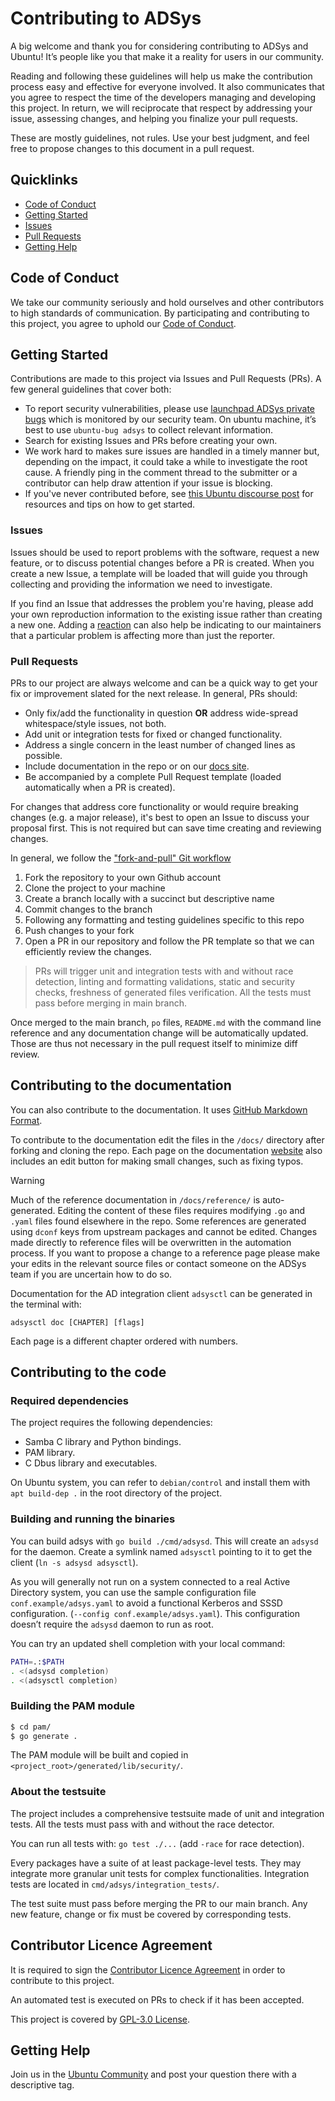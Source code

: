 # Contributing to ADSys

A big welcome and thank you for considering contributing to ADSys and Ubuntu! It’s people like you that make it a reality for users in our community.

Reading and following these guidelines will help us make the contribution process easy and effective for everyone involved. It also communicates that you agree to respect the time of the developers managing and developing this project. In return, we will reciprocate that respect by addressing your issue, assessing changes, and helping you finalize your pull requests.

These are mostly guidelines, not rules. Use your best judgment, and feel free to propose changes to this document in a pull request.

## Quicklinks

* [Code of Conduct](#code-of-conduct)
* [Getting Started](#getting-started)
* [Issues](#issues)
* [Pull Requests](#pull-requests)
* [Getting Help](#getting-help)

## Code of Conduct

We take our community seriously and hold ourselves and other contributors to high standards of communication. By participating and contributing to this project, you agree to uphold our [Code of Conduct](https://ubuntu.com/community/code-of-conduct).

## Getting Started

Contributions are made to this project via Issues and Pull Requests (PRs). A few general guidelines that cover both:

* To report security vulnerabilities, please use [launchpad ADSys private bugs](https://bugs.launchpad.net/ubuntu/+source/adsys/+filebug) which is monitored by our security team. On ubuntu machine, it’s best to use `ubuntu-bug adsys` to collect relevant information.
* Search for existing Issues and PRs before creating your own.
* We work hard to makes sure issues are handled in a timely manner but, depending on the impact, it could take a while to investigate the root cause. A friendly ping in the comment thread to the submitter or a contributor can help draw attention if your issue is blocking.
* If you've never contributed before, see [this Ubuntu discourse post](https://discourse.ubuntu.com/t/contribute/26) for resources and tips on how to get started.

### Issues

Issues should be used to report problems with the software, request a new feature, or to discuss potential changes before a PR is created. When you create a new Issue, a template will be loaded that will guide you through collecting and providing the information we need to investigate.

If you find an Issue that addresses the problem you're having, please add your own reproduction information to the existing issue rather than creating a new one. Adding a [reaction](https://github.blog/2016-03-10-add-reactions-to-pull-requests-issues-and-comments/) can also help be indicating to our maintainers that a particular problem is affecting more than just the reporter.

### Pull Requests

PRs to our project are always welcome and can be a quick way to get your fix or improvement slated for the next release. In general, PRs should:

* Only fix/add the functionality in question **OR** address wide-spread whitespace/style issues, not both.
* Add unit or integration tests for fixed or changed functionality.
* Address a single concern in the least number of changed lines as possible.
* Include documentation in the repo or on our [docs site](https://github.com/ubuntu/adsys/wiki).
* Be accompanied by a complete Pull Request template (loaded automatically when a PR is created).

For changes that address core functionality or would require breaking changes (e.g. a major release), it's best to open an Issue to discuss your proposal first. This is not required but can save time creating and reviewing changes.

In general, we follow the ["fork-and-pull" Git workflow](https://github.com/susam/gitpr)

1. Fork the repository to your own Github account
1. Clone the project to your machine
1. Create a branch locally with a succinct but descriptive name
1. Commit changes to the branch
1. Following any formatting and testing guidelines specific to this repo
1. Push changes to your fork
1. Open a PR in our repository and follow the PR template so that we can efficiently review the changes.

> PRs will trigger unit and integration tests with and without race detection, linting and formatting validations, static and security checks, freshness of generated files verification. All the tests must pass before merging in main branch.

Once merged to the main branch, `po` files, `README.md` with the command line reference and any documentation change will be automatically updated. Those are thus not necessary in the pull request itself to minimize diff review.

## Contributing to the documentation

You can also contribute to the documentation. It uses [GitHub Markdown Format](https://docs.github.com/en/github/writing-on-github/getting-started-with-writing-and-formatting-on-github).

To contribute to the documentation edit the files in the `/docs/` directory after forking and cloning the repo.
Each page on the documentation [website](https://canonical-adsys.readthedocs-hosted.com/en/stable/) also includes
an edit button for making small changes, such as fixing typos.

> [!WARNING]
> Much of the reference documentation in `/docs/reference/` is auto-generated.
> Editing the content of these files requires modifying `.go` and `.yaml` files found elsewhere in the repo.
> Some references are generated using `dconf` keys from upstream packages and cannot be edited.
> Changes made directly to reference files will be overwritten in the automation process.
> If you want to propose a change to a reference page please make your edits in the relevant source files 
> or contact someone on the ADSys team if you are uncertain how to do so.

Documentation for the AD integration client `adsysctl` can be generated in the terminal with:

```
adsysctl doc [CHAPTER] [flags]
```
Each page is a different chapter ordered with numbers.

## Contributing to the code

### Required dependencies

The project requires the following dependencies:

* Samba C library and Python bindings.
* PAM library.
* C Dbus library and executables.

On Ubuntu system, you can refer to `debian/control` and install them with `apt build-dep .` in the root directory of the project.

### Building and running the binaries

You can build adsys with `go build ./cmd/adsysd`. This will create an `adsysd` for the daemon. Create a symlink named `adsysctl` pointing to it to get the client (`ln -s adsysd adsysctl`).

As you will generally not run on a system connected to a real Active Directory system, you can use the sample configuration file `conf.example/adsys.yaml` to avoid a functional Kerberos and SSSD configuration. (`--config conf.example/adsys.yaml`). This configuration doesn’t require the `adsysd` daemon to run as root.

You can try an updated shell completion with your local command:

```sh
PATH=.:$PATH
. <(adsysd completion)
. <(adsysctl completion)
```

### Building the PAM module

```sh
$ cd pam/
$ go generate .
```

The PAM module will be built and copied in `<project_root>/generated/lib/security/`.

### About the testsuite

The project includes a comprehensive testsuite made of unit and integration tests. All the tests must pass with and without the race detector.

You can run all tests with: `go test ./...` (add `-race` for race detection).

Every packages have a suite of at least package-level tests. They may integrate more granular unit tests for complex functionalities. Integration tests are located in `cmd/adsys/integration_tests/`.

The test suite must pass before merging the PR to our main branch. Any new feature, change or fix must be covered by corresponding tests.

## Contributor Licence Agreement

It is required to sign the [Contributor Licence Agreement](https://ubuntu.com/legal/contributors) in order to contribute to this project.

An automated test is executed on PRs to check if it has been accepted.

This project is covered by [GPL-3.0 License](LICENSE).

## Getting Help

Join us in the [Ubuntu Community](https://discourse.ubuntu.com/c/desktop/8) and post your question there with a descriptive tag.
